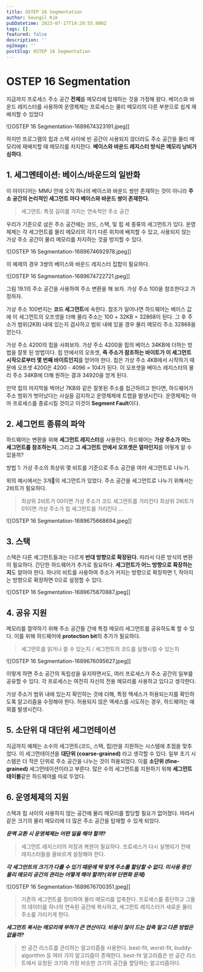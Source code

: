 ```yaml
---
title: OSTEP 16 Segmentation
author: Seungil Kim
pubDatetime: 2023-07-17T14:29:55.000Z
tags: []
featured: false
description: ''
ogImage: ''
postSlug: OSTEP 16 Segmentation
---
```

# OSTEP 16 Segmentation

지금까지 프로세스 주소 공간 **전체**를 메모리에 탑재하는 것을 가정해 왔다. 베이스와 바운드 레지스터를 사용하여 운영체제는 프로세스는 물리 메모리의 다른 부분으로 쉽게 재배치할 수 있었다

![[OSTEP 16 Segmentation-1689674323191.jpeg]]

하지만 프로그램의 힙과 스택 사이에 빈 공간이 사용되지 않더라도 주소 공간을 물리 메모리에 재배치할 때 메모리를 차지한다. **베이스와 바운드 레지스터 방식은 메모리 낭비가 심하다**.

## 1. 세그멘테이션: 베이스/바운드의 일반화

이 아이디어는 MMU 안에 오직 하나의 베이스와 바운드 쌍만 존재하는 것이 아니라 **주소 공간의 논리적인 세그먼트 마다 베이스와 바운드 쌍이 존재한다.**

> 세그먼트: 특정 길이를 가지는 연속적인 주소 공간

우리가 기준으로 삼은 주소 공간에는 코드, 스택, 및 힙 세 종류의 세그먼트가 있다. 운영체제는 각 세그먼트를 물리 메모리의 각기 다른 위치에 배치할 수 있고, 사용되지 않는 가상 주소 공간이 물리 메모리를 차지하는 것을 방지할 수 있다.

![[OSTEP 16 Segmentation-1689674692978.jpeg]]

이 예제의 경우 3쌍의 베이스와 바운드 레지스터 집합이 필요하다.

![[OSTEP 16 Segmentation-1689674722721.jpeg]]

그림 19.1의 주소 공간을 사용하여 주소 변환을 해 보자. 가상 주소 100을 참조한다고 가정하자.

가상 주소 100번지는 **코드 세그먼트**에 속한다. 참조가 일어나면 하드웨어는 베이스 값에 이 세그먼트의 오프셋을 더해 물리 주소는 100 + 32KB = 32868이 된다. 그 후 주소가 범위(2KB) 내에 있는지 검사하고 범위 내에 있을 경우 물리 메모리 주소 32868을 얻는다.

가상 주소 4200의 힙을 사펴보자. 가상 주소 4200을 힙의 베이스 34KB에 더하는 방법을 잘못 된 방법이다. 힙 안에서의 오프셋, **즉 주소가 참조하는 바이트가 이 세그먼트 시작으로부터 몇 번째 바이트인지**를 얻어야 한다. 힙은  가상 주소 4KB에서 시작하기 때문에 오프셋 4200은 4200 - 4096 = 104가 된다. 이 오프셋을 베이스 레지스터의 물리 주소 34KB에 더해 원하는 결과 34920을 얻게 된다.

만약 힙의 마지막을 벅어난 7KB와 같은 잘못된 주소를 접근하려고 한다면, 하드웨어가 주소 범위가 벗어났다는 사실을 감지하고 운영체제에 트랩을 발생시킨다. 운영체제는 아마 프로세스를 종료시킬 것이고 이것이 **Segment Fault**이다.

## 2. 세그먼트 종류의 파악

하드웨어는 변환을 위해 **세그먼트 레지스터**를 사용한다. 하드웨어는 **가상 주소가 어느 세그먼트를 참조하는지**, 그리고 **그 세그먼트 안에서 오프셋은 얼마인지**를 어떻게 알 수 있을까?

방법 1: 가상 주소의 최상위 몇 비트를 기준으로 주소 공간을 여러 세그먼트로 나누기.

위의 예시에서는 3개의 세그먼트가 있었다. 주소 공간을 세그먼트로 나누기 위해서는 2비트가 필요하다.

> 최상위 2비트가 00이면 가상 주소가 코드 세그먼트를 가리킨다
> 최상위 2비트가 01이면  가상 주소가 힙 세그먼트를 가리킨다
> ...

![[OSTEP 16 Segmentation-1689675668694.jpeg]]

## 3. 스택

스택은 다른 세그먼트들과는 다르게 **반대 방향으로 확장된다.** 따라서 다른 방식의 변환이 필요하다.
간단한 하드웨어가 추가로 필요하다. **세그먼트가 어느 방향으로 확장하는지**도 알아야 한다. 하나의 비트를 사용하여 주소가 커지는 방향으로 확장하면 1, 작아지는 방향으로 확장하면 0으로 설정할 수 있다.

![[OSTEP 16 Segmentation-1689675870887.jpeg]]

## 4. 공유 지원

메모리를 절약하기 위해 주소 공간들 간에 특정 메모리 세그먼트를 공유하도록 할 수 있다. 이를 위해 하드웨어에 **protection bit**의 추가가 필요하다.

> 세그먼트를 읽거나 쓸 수 있는지 / 세그먼트의 코드를 실행시킬 수 있는지

![[OSTEP 16 Segmentation-1689676095627.jpeg]]

이렇게 하면 주소 공간의 독립성을 유지하면서도, 여러 프로세스가 주소 공간의 일부를 공유할 수 있다. 각 프로세스는 여전히 자신의 전용 메모리를 사용하고 있다고 생각한다.

가상 주소가 범위 내에 있는지 확인하는 것에 더해, 특정 액세스가 허용되는지를 확인하도록 알고리즘을 수정해야 한다. 허용되지 않은 액세스를 시도하는 경우, 하드웨어는 예외를 발생시킨다.

## 5. 소단위 대 대단위 세그먼테이션

지금까지 예제는 소수의 세그먼트(코드, 스택, 힙)만을 지원하는 시스템에 초점을 맞추었다. 이 세그먼테이션을 **대단위 (coarse-grained)** 라고 생각할 수 있다. 일부 초기 시스템은 더 작은 단위로 주소 공간을 나누는 것이 허용되었다. 이를 **소단위 (fine-grained)** 세그먼테이션이라고 부른다.
많은 수의 세그먼트를 지원하기 위해 **세그먼트 테이블**같은 하드웨어를 따로 두었다. 

## 6. 운영체제의 지원

스택과 힙 사이의 사용하지 않는 공간에 물리 메모리를 할당할 필요가 없어졌다. 따라서 같은 크기의 물리 메모리에 더 많은 주소 공간을 탑재할 수 있게 되었다.

***문맥 교환 시 운영체제는 어떤 일을 해야 할까?***

> 세그먼트 레지스터의 저장과 복원이 필요하다.
> 프로세스가 다시 실행되기 전에 레지스터들을 올바르게 설정해야 한다.

***각 세그먼트의 크기가 다를 수 있기 때문에  딱 맞게 주소를 할당할 수 없다. 미사용 중인 물리 메모리 공간의 관리는 어떻게 해야 할까?(외부 단편화 문제)***

![[OSTEP 16 Segmentation-1689676700351.jpeg]]


> 기존의 세그먼트를 정리하여 물리 메모리를 압축한다.
> 프로세스를 중단하고 그들의 데이터를 하나의 연속된 공간에 복사하고, 세그먼트 레지스터가 새로운 물리 주소를 가리키게 한다.

***세그먼트 복사는 메모리에 부하가 큰 연산이다. 비용이 많이 드는 압축 말고 다른 방법은 없을까?***

> 빈 공간 리스트를 관리하는 알고리즘을 사용한다.
> best-fit, worst-fit, buddy-algorithm 등 여러 가지 알고리즘이 존재한다.
> best-fit 알고리즘은 빈 공간 리스트에서 요청된 크기와 가장 비슷한 크기의 공간을 할당하는 알고리즘이다.

